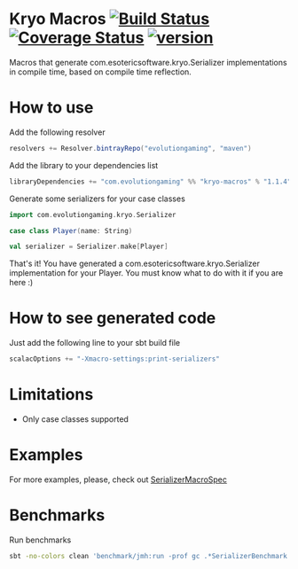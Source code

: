 # Kryo Macros [![Build Status](https://travis-ci.org/evolution-gaming/kryo-macros.svg)](https://travis-ci.org/evolution-gaming/kryo-macros) [![Coverage Status](https://coveralls.io/repos/evolution-gaming/kryo-macros/badge.svg)](https://coveralls.io/r/evolution-gaming/kryo-macros) [ ![version](https://api.bintray.com/packages/evolutiongaming/maven/kryo-macros/images/download.svg) ](https://bintray.com/evolutiongaming/maven/kryo-macros/_latestVersion)

Macros that generate com.esotericsoftware.kryo.Serializer implementations in compile time, based on compile time reflection.

How to use
===========

Add the following resolver
```sbt
resolvers += Resolver.bintrayRepo("evolutiongaming", "maven")
```
    
Add the library to your dependencies list
```sbt
libraryDependencies += "com.evolutiongaming" %% "kryo-macros" % "1.1.4"
```
    
Generate some serializers for your case classes
```scala
import com.evolutiongaming.kryo.Serializer

case class Player(name: String)

val serializer = Serializer.make[Player]
 ```
    
That's it! You have generated a com.esotericsoftware.kryo.Serializer implementation for your Player.
You must know what to do with it if you are here :)

How to see generated code
=========================

Just add the following line to your sbt build file 
```scala
scalacOptions += "-Xmacro-settings:print-serializers"
```
    
Limitations
===========

- Only case classes supported

Examples
========

For more examples, please, check out 
[SerializerMacroSpec](https://github.com/evolution-gaming/kryo-macros/tree/master/macros/src/test/scala/com/evolutiongaming/kryo/SerializerMacroSpec.scala)

Benchmarks
==========

Run benchmarks
```sh
sbt -no-colors clean 'benchmark/jmh:run -prof gc .*SerializerBenchmark.*' >results.txt
```
